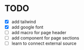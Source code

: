 # TODO

- [x] add tailwind
- [x] add google font
- [ ] add macro for page header
- [ ] add component for page sections
- [ ] learn to connect external source
